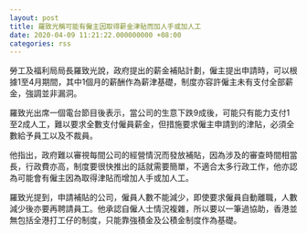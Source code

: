 ```yaml
---
layout: post
title: 羅致光稱可能有僱主因取得薪金津貼而加人手或加人工
date: 2020-04-09 11:21:22.000000000 +08:00
categories: rss
---
```


勞工及福利局局長羅致光說，政府提出的薪金補貼計劃，僱主提出申請時，可以根據1至4月期間，其中1個月的薪酬作為薪津基礎，制度亦容許僱主未有支付全部薪金，強調並非漏洞。

羅致光出席一個電台節目後表示，當公司的生意下跌9成後，可能只有能力支付1至2成人工，難以要求全數支付僱員薪金，但措施要求僱主申請到的津貼，必須全數給予員工以及不裁員。

他指出，政府難以審視每間公司的經營情況而發放補貼，因為涉及的審查時間相當長，行政費亦高，制度要很快推出的話就需要簡單，不適合太多行政工作，他亦認為可能會有僱主因為取得津貼而增加人手或加人工。

羅致光提到，申請補貼的公司，僱員人數不能減少，即使要求僱員自動離職，人數減少後亦要再聘請員工。他承認自僱人士情況複雜，所以要以一筆過協助，香港並無包括全港打工仔的制度，只能靠強積金及公積金制度作為基礎。
